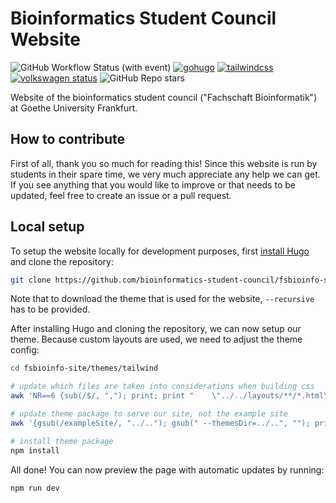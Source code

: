 # Bioinformatics Student Council Website

![GitHub Workflow Status (with event)](https://img.shields.io/github/actions/workflow/status/bioinformatics-student-council/fsbioinfo-site/.github/workflows/hugo.yaml)
[![gohugo](https://img.shields.io/badge/Made_with-Hugo-blue)](https://gohugo.io/)
[![tailwindcss](https://img.shields.io/badge/Made_with-Tailwind_CSS-blue)](https://tailwindcss.com/)
[![volkswagen status](https://auchenberg.github.io/volkswagen/volkswargen_ci.svg?v=1)](https://github.com/auchenberg/volkswagen)
![GitHub Repo stars](https://img.shields.io/github/stars/bioinformatics-student-council/fsbioinfo-site)



Website of the bioinformatics student council ("Fachschaft Bioinformatik") at Goethe University Frankfurt.

## How to contribute

First of all, thank you so much for reading this! Since this website is run by students in their spare time, we very much appreciate any help we can get. If you see anything that you would like to improve or that needs to be updated, feel free to create an issue or a pull request.

## Local setup

To setup the website locally for development purposes, first [install Hugo](https://gohugo.io/installation/) and clone the repository:
```bash
git clone https://github.com/bioinformatics-student-council/fsbioinfo-site.git --recursive
```
Note that to download the theme that is used for the website, `--recursive` has to be provided.

After installing Hugo and cloning the repository, we can now setup our theme. Because custom layouts are used, we need to adjust the theme config:

```bash
cd fsbioinfo-site/themes/tailwind

# update which files are taken into considerations when building css
awk 'NR==6 {sub(/$/, ","); print; print "    \"../../layouts/**/*.html\""; next} 1' tailwind.config.js > tmp && mv tmp tailwind.config.js

# update theme package to serve our site, not the example site
awk '{gsub(/exampleSite/, "../.."); gsub(" --themesDir=../..", ""); print}' package.json > temp && mv temp package.json

# install theme package
npm install
```

All done! You can now preview the page with automatic updates by running:
```bash
npm run dev
```
